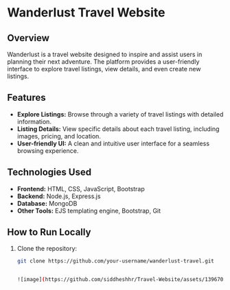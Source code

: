 # Wanderlust Travel Website

## Overview

Wanderlust is a travel website designed to inspire and assist users in planning their next adventure. The platform provides a user-friendly interface to explore travel listings, view details, and even create new listings.

## Features

- **Explore Listings:** Browse through a variety of travel listings with detailed information.
- **Listing Details:** View specific details about each travel listing, including images, pricing, and location.
- **User-friendly UI:** A clean and intuitive user interface for a seamless browsing experience.

## Technologies Used

- **Frontend:** HTML, CSS, JavaScript, Bootstrap
- **Backend:** Node.js, Express.js
- **Database:** MongoDB
- **Other Tools:** EJS templating engine, Bootstrap, Git

## How to Run Locally

1. Clone the repository:

   ```bash
   git clone https://github.com/your-username/wanderlust-travel.git


   ![image](https://github.com/siddheshhr/Travel-Website/assets/139670479/b0c7f6a9-2e20-4c3c-a732-a6821014a9f4)

